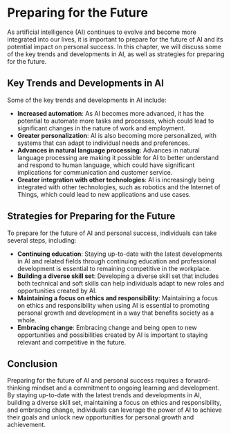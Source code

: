Preparing for the Future
======================================================================

As artificial intelligence (AI) continues to evolve and become more integrated into our lives, it is important to prepare for the future of AI and its potential impact on personal success. In this chapter, we will discuss some of the key trends and developments in AI, as well as strategies for preparing for the future.

Key Trends and Developments in AI
---------------------------------

Some of the key trends and developments in AI include:

* **Increased automation**: As AI becomes more advanced, it has the potential to automate more tasks and processes, which could lead to significant changes in the nature of work and employment.
* **Greater personalization**: AI is also becoming more personalized, with systems that can adapt to individual needs and preferences.
* **Advances in natural language processing**: Advances in natural language processing are making it possible for AI to better understand and respond to human language, which could have significant implications for communication and customer service.
* **Greater integration with other technologies**: AI is increasingly being integrated with other technologies, such as robotics and the Internet of Things, which could lead to new applications and use cases.

Strategies for Preparing for the Future
---------------------------------------

To prepare for the future of AI and personal success, individuals can take several steps, including:

* **Continuing education**: Staying up-to-date with the latest developments in AI and related fields through continuing education and professional development is essential to remaining competitive in the workplace.
* **Building a diverse skill set**: Developing a diverse skill set that includes both technical and soft skills can help individuals adapt to new roles and opportunities created by AI.
* **Maintaining a focus on ethics and responsibility**: Maintaining a focus on ethics and responsibility when using AI is essential to promoting personal growth and development in a way that benefits society as a whole.
* **Embracing change**: Embracing change and being open to new opportunities and possibilities created by AI is important to staying relevant and competitive in the future.

Conclusion
----------

Preparing for the future of AI and personal success requires a forward-thinking mindset and a commitment to ongoing learning and development. By staying up-to-date with the latest trends and developments in AI, building a diverse skill set, maintaining a focus on ethics and responsibility, and embracing change, individuals can leverage the power of AI to achieve their goals and unlock new opportunities for personal growth and achievement.
